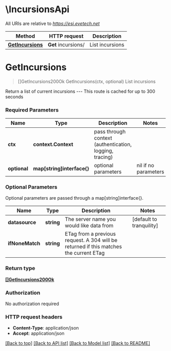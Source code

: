 # \IncursionsApi

All URIs are relative to *https://esi.evetech.net*

Method | HTTP request | Description
------------- | ------------- | -------------
[**GetIncursions**](IncursionsApi.md#GetIncursions) | **Get** incursions/ | List incursions


# **GetIncursions**
> []GetIncursions200Ok GetIncursions(ctx, optional)
List incursions

Return a list of current incursions  ---  This route is cached for up to 300 seconds

### Required Parameters

Name | Type | Description  | Notes
------------- | ------------- | ------------- | -------------
 **ctx** | **context.Context** | pass through context (authentication, logging, tracing)
 **optional** | **map[string]interface{}** | optional parameters | nil if no parameters

### Optional Parameters
Optional parameters are passed through a map[string]interface{}.

Name | Type | Description  | Notes
------------- | ------------- | ------------- | -------------
 **datasource** | **string**| The server name you would like data from | [default to tranquility]
 **ifNoneMatch** | **string**| ETag from a previous request. A 304 will be returned if this matches the current ETag | 

### Return type

[**[]GetIncursions200Ok**](get_incursions_200_ok.md)

### Authorization

No authorization required

### HTTP request headers

 - **Content-Type**: application/json
 - **Accept**: application/json

[[Back to top]](#) [[Back to API list]](../README.md#documentation-for-api-endpoints) [[Back to Model list]](../README.md#documentation-for-models) [[Back to README]](../README.md)

